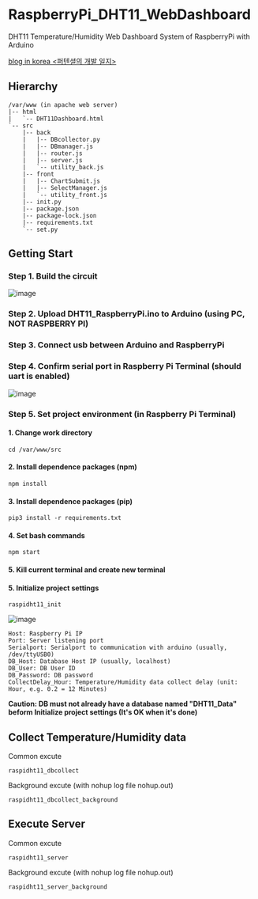 # RaspberryPi_DHT11_WebDashboard
DHT11 Temperature/Humidity Web Dashboard System of RaspberryPi with Arduino

[blog in korea <퍼텐셜의 개발 일지>](https://blog.naver.com/wjoh0315)

## Hierarchy
```
/var/www (in apache web server)
|-- html
|   `-- DHT11Dashboard.html
`-- src
    |-- back
    |   |-- DBcollector.py
    |   |-- DBmanager.js
    |   |-- router.js
    |   |-- server.js
    |   `-- utility_back.js
    |-- front
    |   |-- ChartSubmit.js
    |   |-- SelectManager.js
    |   `-- utility_front.js
    |-- init.py
    |-- package.json
    |-- package-lock.json
    |-- requirements.txt
    `-- set.py
```

## Getting Start
### Step 1. Build the circuit
![image](https://user-images.githubusercontent.com/65387631/122662982-2213ea80-d1d2-11eb-9ebd-d3ed1a0a0b0a.png)

### Step 2. Upload DHT11_RaspberryPi.ino to Arduino (using PC, NOT RASPBERRY PI)

### Step 3. Connect usb between Arduino and RaspberryPi

### Step 4. Confirm serial port in Raspberry Pi Terminal (should uart is enabled)
![image](https://user-images.githubusercontent.com/65387631/122663656-42927380-d1d7-11eb-9159-300818829f10.png)

### Step 5. Set project environment (in Raspberry Pi Terminal)
#### 1. Change work directory
```
cd /var/www/src
```

#### 2. Install dependence packages (npm)
```
npm install
```

#### 3. Install dependence packages (pip)
```
pip3 install -r requirements.txt
```

#### 4. Set bash commands
```
npm start
```

#### 5. Kill current terminal and create new terminal

#### 5. Initialize project settings
```
raspidht11_init
```
![image](https://user-images.githubusercontent.com/65387631/122674702-4e9b2700-d211-11eb-9819-d90e340336df.png)
```
Host: Raspberry Pi IP
Port: Server listening port
Serialport: Serialport to communication with arduino (usually, /dev/ttyUSB0)
DB_Host: Database Host IP (usually, localhost)
DB_User: DB User ID
DB_Password: DB password
CollectDelay_Hour: Temperature/Humidity data collect delay (unit: Hour, e.g. 0.2 = 12 Minutes)
```
**Caution: DB must not already have a database named "DHT11_Data" beform Initialize project settings (It's OK when it's done)**

## Collect Temperature/Humidity data
Common excute
```
raspidht11_dbcollect
```

Background excute (with nohup log file nohup.out)
```
raspidht11_dbcollect_background
```

## Execute Server
Common excute
```
raspidht11_server
```

Background excute (with nohup log file nohup.out)
```
raspidht11_server_background
```
